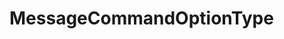 # MessageCommandOptionType
<Badge type="warning" text="readonly" vertical="middle" /> <Badge type="tip" text="enum" vertical="middle" />

